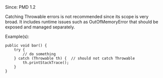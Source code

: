 Since: PMD 1.2

Catching Throwable errors is not recommended since its scope is very broad. It includes runtime issues such as
OutOfMemoryError that should be exposed and managed separately.

Example(s):
```
public void bar() {
    try {
        // do something
    } catch (Throwable th) {  // should not catch Throwable
        th.printStackTrace();
    }
}
```
